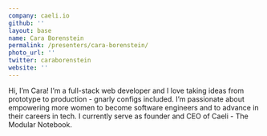 ```yaml
---
company: caeli.io
github: ''
layout: base
name: Cara Borenstein
permalink: /presenters/cara-borenstein/
photo_url: ''
twitter: caraborenstein
website: ''
---
```


Hi, I’m Cara! I’m a full-stack web developer and I love taking ideas from prototype to production - gnarly configs included. I’m passionate about empowering more women to become software engineers and to advance in their careers in tech. I currently serve as founder and CEO of Caeli - The Modular Notebook.